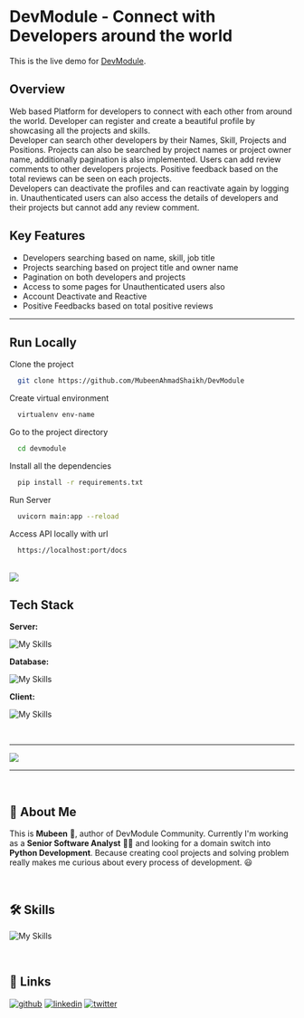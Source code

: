 
# DevModule - Connect with Developers around the world

This is the live demo for [DevModule](https://devmodule-agn2.onrender.com/).

## Overview

Web based Platform for developers to connect with each other from around the world. Developer can register and create a beautiful profile by showcasing all the projects and skills.\
Developer can search other developers by their Names, Skill, Projects and Positions. 
Projects can also be searched by project names or project owner name, additionally pagination is also implemented.
Users can add review comments to other developers projects.
Positive feedback based on the total reviews can be seen on each projects.\
Developers can deactivate the profiles and can reactivate again by logging in.
Unauthenticated users can also access the details of developers and their projects but cannot add any review comment.

## Key Features
- Developers searching based on name, skill, job title
- Projects searching based on project title and owner name
- Pagination on both developers and projects
- Access to some pages for Unauthenticated users also
- Account Deactivate and Reactive
- Positive Feedbacks based on total positive reviews

<hr>

## Run Locally

Clone the project

```bash
  git clone https://github.com/MubeenAhmadShaikh/DevModule
```

Create virtual environment

```bash
  virtualenv env-name
```
Go to the project directory

```bash
  cd devmodule
```

Install all the dependencies

```bash
  pip install -r requirements.txt
```
Run Server

```bash
  uvicorn main:app --reload
```
Access API locally with url

```bash
  https://localhost:port/docs
```
<br>

<img src="temp/API.png"/>

<br>

## Tech Stack
**Server:**

![My Skills](https://skillicons.dev/icons?i=py,fastapi)

**Database:**

![My Skills](https://skillicons.dev/icons?i=sqlite)

**Client:** 


![My Skills](https://skillicons.dev/icons?i=html,css,js)

<br>


<hr>
<img src="temp/logo.png"/>
<hr>

<br>

## 🚀 About Me
This is **Mubeen** 👋, author of DevModule Community. 
Currently I'm working as a **Senior Software Analyst** 👨‍💻 and looking for a domain switch into **Python Development**. 
Because creating cool projects and solving problem really makes me curious about every process of development. 😃

<br>

## 🛠 Skills
![My Skills](https://skillicons.dev/icons?i=py,fastapi,js,sqlite,mysql,html,css,bootstrap,tailwind,git,github,figma&perline=6)


<br>





## 🔗 Links
[![github](https://img.shields.io/badge/guthub-000?style=for-the-badge&logo=ko-fi&logoColor=white)](https://github.com/MubeenAhmadShaikh)
[![linkedin](https://img.shields.io/badge/linkedin-0A66C2?style=for-the-badge&logo=linkedin&logoColor=white)](https://bit.ly/3vrRIpJ)
[![twitter](https://img.shields.io/badge/twitter-1DA1F2?style=for-the-badge&logo=twitter&logoColor=white)](https://twitter.com/imMubeen_)
